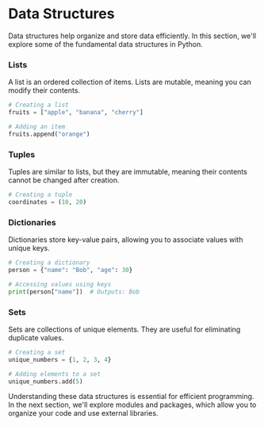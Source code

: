 # Data Structures


Data structures help organize and store data efficiently. In this section, we'll explore some of the fundamental data structures in Python.

### Lists

A list is an ordered collection of items. Lists are mutable, meaning you can modify their contents.

```python
# Creating a list
fruits = ["apple", "banana", "cherry"]

# Adding an item
fruits.append("orange")
```

### Tuples

Tuples are similar to lists, but they are immutable, meaning their contents cannot be changed after creation.

```python
# Creating a tuple
coordinates = (10, 20)
```

### Dictionaries

Dictionaries store key-value pairs, allowing you to associate values with unique keys.

```python
# Creating a dictionary
person = {"name": "Bob", "age": 30}

# Accessing values using keys
print(person["name"])  # Outputs: Bob
```

### Sets

Sets are collections of unique elements. They are useful for eliminating duplicate values.

```python
# Creating a set
unique_numbers = {1, 2, 3, 4}

# Adding elements to a set
unique_numbers.add(5)
```

Understanding these data structures is essential for efficient programming. In the next section, we'll explore modules and packages, which allow you to organize your code and use external libraries. 